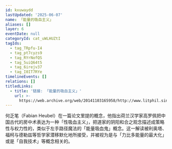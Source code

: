 ```yaml
---
id: kxuwaydd
lastUpdated: '2025-06-07'
name: 「能量的吸血主义」
aliases: []
layer: 6
eventDate: null
categoryId: cat_uWLHUZtI
tagIds:
  - tag_TRpfu-I4
  - tag_pt7cyzs9
  - tag_RYrNofQS
  - tag_5uiQ64t5
  - tag_6irejv37
  - tag_I0IT7RYe
timelineEvents: []
relations: []
titledLinks:
  - title: '链接: 「能量的吸血主义」'
    url: >-
      https://web.archive.org/web/20141103165958/http://www.litphil.sinica.edu.tw/home/publish/PDF/Bulletin/25/25-259-286.pdf
---
```

何乏笔（Fabian Heubel）在一篇论文里提的概念，他指出荷兰汉学家高罗佩把中国古代的房中术表达为一种「性吸血主义」，把道家的阴阳和合之观念描述成策略性与权力性的，类似于左手路径魔法的「能量吸血鬼」概念。这一解读被利奥塔、福柯与德勒兹等哲学家潜移默化地所接受，并被视为是与「力比多能量的最大化」或是「自我技术」等概念相关的。

